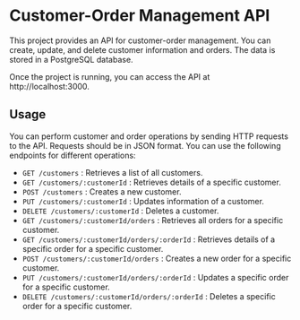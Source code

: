 # Customer-Order Management API

This project provides an API for customer-order management. You can create, update, and delete customer information and orders. The data is stored in a PostgreSQL database.

Once the project is running, you can access the API at http://localhost:3000.

## Usage

You can perform customer and order operations by sending HTTP requests to the API. Requests should be in JSON format. You can use the following endpoints for different operations:

- `GET /customers` : Retrieves a list of all customers.
- `GET /customers/:customerId` : Retrieves details of a specific customer.
- `POST /customers` : Creates a new customer.
- `PUT /customers/:customerId` : Updates information of a customer.
- `DELETE /customers/:customerId` : Deletes a customer.
- `GET /customers/:customerId/orders` : Retrieves all orders for a specific customer.
- `GET /customers/:customerId/orders/:orderId` : Retrieves details of a specific order for a specific customer.
- `POST /customers/:customerId/orders` : Creates a new order for a specific customer.
- `PUT /customers/:customerId/orders/:orderId` : Updates a specific order for a specific customer.
- `DELETE /customers/:customerId/orders/:orderId` : Deletes a specific order for a specific customer.